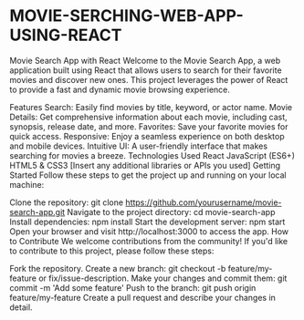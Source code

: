 # MOVIE-SERCHING-WEB-APP-USING-REACT
Movie Search App with React Welcome to the Movie Search App, a web application built using React that allows users to search for their favorite movies and discover new ones. This project leverages the power of React to provide a fast and dynamic movie browsing experience.

Features
Search: Easily find movies by title, keyword, or actor name.
Movie Details: Get comprehensive information about each movie, including cast, synopsis, release date, and more.
Favorites: Save your favorite movies for quick access.
Responsive: Enjoy a seamless experience on both desktop and mobile devices.
Intuitive UI: A user-friendly interface that makes searching for movies a breeze.
Technologies Used
React
JavaScript (ES6+)
HTML5 & CSS3
[Insert any additional libraries or APIs you used]
Getting Started
Follow these steps to get the project up and running on your local machine:

Clone the repository: git clone https://github.com/yourusername/movie-search-app.git
Navigate to the project directory: cd movie-search-app
Install dependencies: npm install
Start the development server: npm start
Open your browser and visit http://localhost:3000 to access the app.
How to Contribute
We welcome contributions from the community! If you'd like to contribute to this project, please follow these steps:

Fork the repository.
Create a new branch: git checkout -b feature/my-feature or fix/issue-description.
Make your changes and commit them: git commit -m 'Add some feature'
Push to the branch: git push origin feature/my-feature
Create a pull request and describe your changes in detail.
